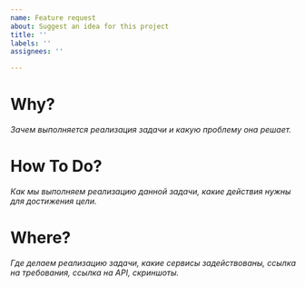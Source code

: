 ```yaml
---
name: Feature request
about: Suggest an idea for this project
title: ''
labels: ''
assignees: ''

---
```


# Why?

*Зачем выполняется реализация задачи и какую проблему она решает.*

# How To Do?

*Как мы выполняем реализацию данной задачи, какие действия нужны для достижения цели.*

# Where?

*Где делаем реализацию задачи, какие сервисы задействованы, ссылка на требования, сcылка на API, скриншоты.*

